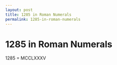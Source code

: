 ```yaml
---
layout: post
title: 1285 in Roman Numerals
permalink: 1285-in-roman-numerals
---
```


# 1285 in Roman Numerals

1285 = MCCLXXXV
